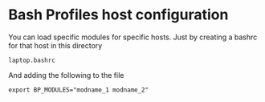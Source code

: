 # Bash Profiles host configuration

You can load specific modules for specific hosts. Just by creating a bashrc for that host in this directory

    laptop.bashrc

And adding the following to the file

    export BP_MODULES="modname_1 modname_2"

